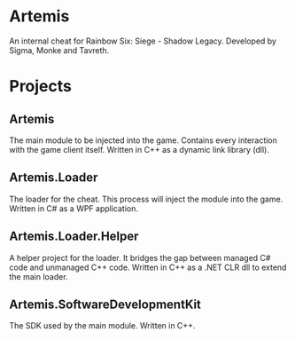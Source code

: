 # Artemis
An internal cheat for Rainbow Six: Siege - Shadow Legacy. Developed by Sigma, Monke and Tavreth.

# Projects
## Artemis
The main module to be injected into the game. Contains every interaction with the game client itself. Written in C++ as a dynamic link library (dll).
## Artemis.Loader
The loader for the cheat. This process will inject the module into the game. Written in C# as a WPF application.
## Artemis.Loader.Helper
A helper project for the loader. It bridges the gap between managed C# code and unmanaged C++ code. Written in C++ as a .NET CLR dll to extend the main loader.
## Artemis.SoftwareDevelopmentKit
The SDK used by the main module. Written in C++.